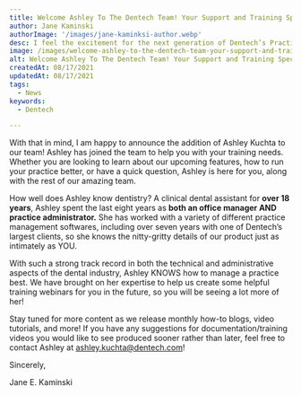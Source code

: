 ```yaml
---
title: Welcome Ashley To The Dentech Team! Your Support and Training Specialist
author: Jane Kaminski
authorImage: '/images/jane-kaminksi-author.webp'
desc: I feel the excitement for the next generation of Dentech’s Practice Management Software from many of you in our demo sessions. So many questions asked, so many possibilities imagined with what you can do with the new Dentech. As we release more features, I realize that we need more help to properly re-educate all of our customers on the ins and outs of our brand new interface.
image: /images/welcome-ashley-to-the-dentech-team-your-support-and-training-specialist.webp
alt: Welcome Ashley To The Dentech Team! Your Support and Training Specialist
createdAt: 08/17/2021
updatedAt: 08/17/2021
tags:
  - News
keywords:
  - Dentech

---
```


With that in mind, I am happy to announce the addition of Ashley Kuchta to our team! Ashley has joined the team to help you with your training needs. Whether you are looking to learn about our upcoming features, how to run your practice better, or have a quick question, Ashley is here for you, along with the rest of our amazing team.

How well does Ashley know dentistry? A clinical dental assistant for **over 18 years**, Ashley spent the last eight years as **both an office manager AND practice administrator.** She has worked with a variety of different practice management softwares, including over seven years with one of Dentech’s largest clients, so she knows the nitty-gritty details of our product just as intimately as YOU.

With such a strong track record in both the technical and administrative aspects of the dental industry, Ashley KNOWS how to manage a practice best. We have brought on her expertise to help us create some helpful training webinars for you in the future, so you will be seeing a lot more of her!

Stay tuned for more content as we release monthly how-to blogs, video tutorials, and more! If you have any suggestions for documentation/training videos you would like to see produced sooner rather than later, feel free to contact Ashley at ashley.kuchta@dentech.com!

Sincerely,

Jane E. Kaminski
